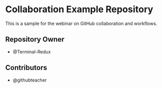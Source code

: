 # Collaboration Example Repository

This is a sample for the webinar on GitHub collaboration and workflows.

## Repository Owner
* @Terminal-Redux

## Contributors

* @githubteacher
